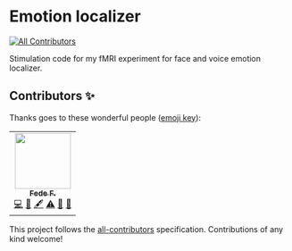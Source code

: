 # Emotion localizer
<!-- ALL-CONTRIBUTORS-BADGE:START - Do not remove or modify this section -->
[![All Contributors](https://img.shields.io/badge/all_contributors-1-orange.svg?style=flat-square)](#contributors-)
<!-- ALL-CONTRIBUTORS-BADGE:END -->

Stimulation code for my fMRI experiment for face and voice emotion localizer.

## Contributors ✨

Thanks goes to these wonderful people ([emoji key](https://allcontributors.org/docs/en/emoji-key)):

<!-- ALL-CONTRIBUTORS-LIST:START - Do not remove or modify this section -->
<!-- prettier-ignore-start -->
<!-- markdownlint-disable -->
<table>
  <tr>
    <td align="center"><a href="https://github.com/fedefalag"><img src="https://avatars.githubusercontent.com/u/50373329?v=4?s=100" width="100px;" alt=""/><br /><sub><b>Fede F.</b></sub></a><br /><a href="https://github.com/cpp-lln-lab/emotion_localizer/commits?author=fedefalag" title="Code">💻</a> <a href="#ideas-fedefalag" title="Ideas, Planning, & Feedback">🤔</a> <a href="#content-fedefalag" title="Content">🖋</a> <a href="https://github.com/cpp-lln-lab/emotion_localizer/commits?author=fedefalag" title="Tests">⚠️</a> <a href="#userTesting-fedefalag" title="User Testing">📓</a> <a href="#data-fedefalag" title="Data">🔣</a></td>
  </tr>
</table>

<!-- markdownlint-restore -->
<!-- prettier-ignore-end -->

<!-- ALL-CONTRIBUTORS-LIST:END -->

This project follows the [all-contributors](https://github.com/all-contributors/all-contributors) specification. Contributions of any kind welcome!
